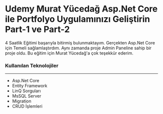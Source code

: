 <h1>Udemy Murat Yücedağ Asp.Net Core ile Portfolyo Uygulamınızı Geliştirin Part-1 ve Part-2</h1>
<p>4 Saatlik Eğitimi başarıyla bitirmiş bulunmaktayım. Gerçekten Asp.Net Core için Temeli sağlamlaştırdım. Aynı zamanda proje Admin Paneline sahip bir proje oldu. Bu eğitim için Murat Yücedağ'a çok teşekkür ederim.</p>
<h3>Kullanılan Teknolojiler</h3>
<hr/>
<ul>
  <li>Asp.Net Core</li>
  <li>Entity Framework</li>
  <li>LinQ Sorguları</li>
  <li>MsSQL Server</li>
  <li>Migration</li>
  <li>CRUD İşlemleri</li>
</ul>

